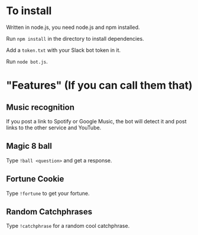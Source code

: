 # To install
Written in node.js, you need node.js and npm installed.

Run `npm install` in the directory to install dependencies.

Add a `token.txt` with your Slack bot token in it.

Run `node bot.js`.

# "Features" (If you can call them that)
## Music recognition
If you post a link to Spotify or Google Music, the bot will detect it and post links to the other service and YouTube.

## Magic 8 ball
Type `!ball <question>` and get a response.

## Fortune Cookie
Type `!fortune` to get your fortune.

## Random Catchphrases
Type `!catchphrase` for a random cool catchphrase.
